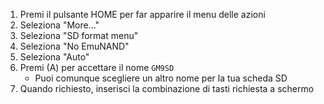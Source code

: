 1. Premi il pulsante HOME per far apparire il menu delle azioni
2. Seleziona "More..."
3. Seleziona "SD format menu"
4. Seleziona "No EmuNAND"
5. Seleziona "Auto"
6. Premi (A) per accettare il nome `GM9SD`
    - Puoi comunque scegliere un altro nome per la tua scheda SD
7. Quando richiesto, inserisci la combinazione di tasti richiesta a schermo
